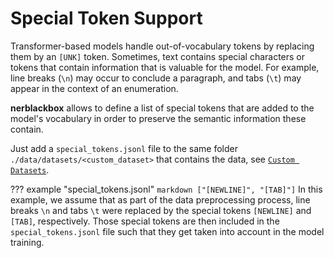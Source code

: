 # Special Token Support

Transformer-based models handle out-of-vocabulary tokens by replacing them by an 
``[UNK]`` token. Sometimes, text contains special characters or tokens that contain information 
that is valuable for the model. 
For example, line breaks (``\n``) may occur to conclude a paragraph, 
and tabs (``\t``) may appear in the context of an enumeration.

**nerblackbox** allows to define a list of special tokens that are added to the model's vocabulary
in order to preserve the semantic information these contain.

Just add a `special_tokens.jsonl` file to the same folder ``./data/datasets/<custom_dataset>`` that contains the data, 
see [`Custom Datasets`](../../usage/datasets_and_models/#custom-datasets).


??? example "special_tokens.jsonl"
    ``` markdown
    ["[NEWLINE]", "[TAB]"]
    ```
    In this example, we assume that as part of the data preprocessing process, line breaks `\n` and tabs `\t` were replaced by the special tokens 
    `[NEWLINE]` and `[TAB]`, respectively. Those special tokens are then included
    in the `special_tokens.jsonl` file such that they get taken into account in the model training.


